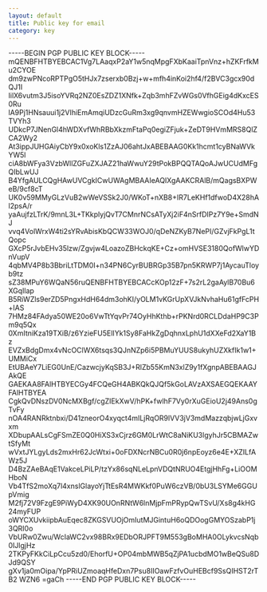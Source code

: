 ```yaml
---
layout: default
title: Public key for email
category: key
---
```



-----BEGIN PGP PUBLIC KEY BLOCK-----
mQENBFHTBYEBCAC1Vg7LAaqxP2aY1w5nqMpgFXbKaaiTpnVnz+hZKFrfkMu2CYOE
dm9zwPNcoRPTPgO5tHJx7zserxb0Bzj+w+mfh4inKoi2hf4/f2BVC3gcx90dQJ1I
IilX6vutm3J5isoYVRq2NZ0EsZDZ1XNfk+Zqb3mhFZvWGs0VfhGEig4dKxcES0Ru
lA9Pj1HNsauui1j2VIhiEmAmqiUDzcGuRm3xg9qnvmHZEWwgioSCOd4Hu53TVYh3
UDkcP7JNenGl4hWDXvfWhRBbXkzmFtaPq0egiZFjuk+ZeDT9HVmMRS8QlZCA2Wy2
At3ippJUHGAiyCbY9x0xoKls1ZzAJ06ahtJxABEBAAG0Kk1hcmt1cyBNaWVkYW5l
ciA8bWFya3VzbWllZGFuZXJAZ21haWwuY29tPokBPQQTAQoAJwUCUdMFgQIbLwUJ
B4YfgAULCQgHAwUVCgkICwUWAgMBAAIeAQIXgAAKCRAlB/mQagsBXPWeB/9cf8cT
UK0v59MMyGLzVuB2wWeVSSk2J0/WKoT+nXB8+IR7LeKHf1dfwoD4X28hAl2psA/r
yaAujfzLTrK/9mnL3L+TKkplyjQvT7CMnrNCsATyXj2iF4nSrfDIPz7Y9e+SmdNJ
vvq4VolWrxW4ti2sYRvAbisKbQCW33WOJ0/qDeNZKyB7NePI/GZvjFkPgL1tQopc
GXcP5rJvbEHv35lzw/Zgvjw4LoazoZBHckqKE+Cz+omHVSE3180QofWlwYDnVupV
4qbMV4P8b3BbriLtTDM0I+n34PN6CyrBUBRGp35B7pn5KRWP7j1AycauTloyb9tz
sZ38MPuY6WQaN56ruQENBFHTBYEBCACcKOp12zF+7s2rL2gaAylB70Bu6XGqIlap
B5RiWZls9erZD5PngxHdH64dm3ohKI/yOLM1vKGrUpXVJkNvhaHu61gfFcPH+IAS
7HMz84FAdya50WE20o6VwTtYqvPr74OyHhKthb+rPKNrd0RCLDdaHP9C3Pm9q5Qx
0XmItniKza19TXiB/z6YzieFU5ElIYk1Sy8FaHkZgDqhnxLphU1dXXeFd2XaY1Bz
EVZxBdgDmx4vNcOClWX6tsqs3QJnNZp6i5PBMuYUUS8ukyhUZXkfIk1w1+UMMiCx
EtUBAeY7LiEG0UnE/CazwcjyKqSB3J+RlZb55KmN3xlZ9y1fXgnpABEBAAGJAkQE
GAEKAA8FAlHTBYECGy4FCQeGH4ABKQkQJQf5kGoLAVzAXSAEGQEKAAYFAlHTBYEA
CgkQvDNszDV0NcMXBgf/cgZIEkXwV/hPK+fwlhF7Vy0rXuGEioU2j49Ans0gTvFy
nOA4RANRktnbxi/D41zneorO4xyqct4mILjRqOR9lVV3jV3mdMazzqbjwLjGxvxm
XDbupAALsCgFSmZE0Q0HiXS3xCjrz6GM0LrWtC8aNiKU3lgyhJr5CBMAZwtSfyMt
wVxtJYLgyLds2mxHr62JcWtxi+0oFDXNcrNBCu0R0j6npEoyz6e4E+XZILfAWz5J
D4BzZAeBAqE1VakceLPiLP/tzYx86sqNLeLpnVDQtNRUO4EtgjHhFg+LiOOMHboN
Vb4TfS2moXq7l4xnslGlayoYjTtEsR4MWKkf0PuW6czVB/0bU3LSYMe6GGUpVmig
M2fj72V9FzgE9PiWyD4XK90UOnRNtW6lnMjpFmPRypQwTSvU/Xs8g4kHG24myFUP
oWYCXUvkiipbAuEqec8ZKGSVUOjOmIutMJGintuH6oQDOogGMYOSzabP1j3QRI0o
VbURw0Zwu/WcIaWC2vx98BRx9EDbORJPFT9M553gBoMHA0OLykvcsNqb0IJlgjHz
2TKPyFKkCiLpCcu5zd0/EhorfU+OP04mbMWB5qZjPA1ucbdMO1wBeQSu8DJd9QSY
gXv1ja0mOipa/YpPRiUZmoaqHfeDxn7Psu8IIOawFzfvOuHEBcf9SsQIHST2rTB2
WZN6
=gaCh
-----END PGP PUBLIC KEY BLOCK-----
